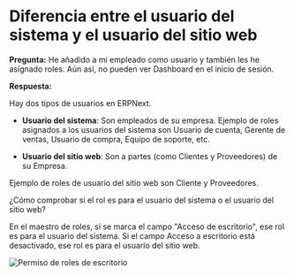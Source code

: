 <!-- add-breadcrumbs -->
# Diferencia entre el usuario del sistema y el usuario del sitio web

**Pregunta:** He añadido a mi empleado como usuario y también les he asignado roles. Aún así, no pueden ver Dashboard en el inicio de sesión.

**Respuesta:**

Hay dos tipos de usuarios en ERPNext.

* **Usuario del sistema**: Son empleados de su empresa. Ejemplo de roles asignados a los usuarios del sistema son Usuario de cuenta, Gerente de ventas, Usuario de compra, Equipo de soporte, etc.

* **Usuario del sitio web**: Son a partes (como Clientes y Proveedores) de su Empresa. 

Ejemplo de roles de usuario del sitio web son Cliente y Proveedores.

¿Cómo comprobar si el rol es para el usuario del sistema o el usuario del sitio web?

En el maestro de roles, si se marca el campo "Acceso de escritorio", ese rol es para el usuario del sistema. Si el campo Acceso a escritorio está desactivado, ese rol es para el usuario del sitio web.

<img alt="Permiso de roles de escritorio" class="screenshot" src="{{docs_base_url}}/assets/img/articles/role-deskperm.png">
